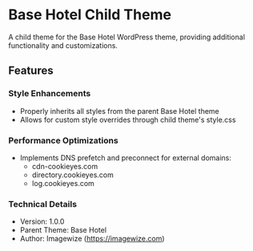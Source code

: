 # Base Hotel Child Theme

A child theme for the Base Hotel WordPress theme, providing additional functionality and customizations.

## Features

### Style Enhancements
- Properly inherits all styles from the parent Base Hotel theme
- Allows for custom style overrides through child theme's style.css

### Performance Optimizations
- Implements DNS prefetch and preconnect for external domains:
  - cdn-cookieyes.com
  - directory.cookieyes.com
  - log.cookieyes.com

### Technical Details
- Version: 1.0.0
- Parent Theme: Base Hotel
- Author: Imagewize (https://imagewize.com)
